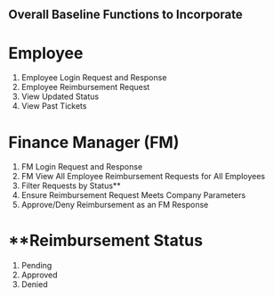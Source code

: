 ## Overall Baseline Functions to Incorporate

# Employee
1. Employee Login Request and Response
2. Employee Reimbursement Request
3. View Updated Status
4. View Past Tickets

# Finance Manager (FM)
1. FM Login Request and Response
2. FM View All Employee Reimbursement Requests for All Employees
3. Filter Requests by Status**
4. Ensure Reimbursement Request Meets Company Parameters
5. Approve/Deny Reimbursement as an FM Response






# **Reimbursement Status
1. Pending
2. Approved 
3. Denied

